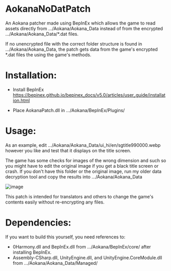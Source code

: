 # AokanaNoDatPatch
An Aokana patcher made using BepInEx which allows the game to read assets directly from .../Aokana/Aokana_Data instead of from the encrypted .../Aokana/Aokana_Data/\*.dat files. 

If no unencrypted file with the correct folder structure is found in .../Aokana/Aokana_Data, the patch gets data from the game's encrypted \*.dat files the using the game's methods.

# Installation:
- Install BepInEx
https://bepinex.github.io/bepinex_docs/v5.0/articles/user_guide/installation.html

- Place AokanaPatch.dll in .../Aokana/BepInEx/Plugins/

# Usage:
As an example, edit .../Aokana/Aokana_Data/ui_hi/en/sgtitle990000.webp however you like and test that it displays on the title screen. 

The game has some checks for images of the wrong dimension and such so you might have to edit the original image if you get a black title screen or crash. If you don't have this folder or the original image, run my older data decryption tool and copy the results into .../Aokana/Aokana_Data

![image](https://user-images.githubusercontent.com/74600302/115036070-48db4980-9f21-11eb-9362-49ff5c15c8df.png)

This patch is intended for translators and others to change the game's contents easily without re-encrypting any files.

# Dependencies:

If you want to build this yourself, you need references to:
- 0Harmony.dll and BepInEx.dll from .../Aokana/BepInEx/core/ after installing BepInEx.
- Assembly-CSharp.dll, UnityEngine.dll, and UnityEngine.CoreModule.dll from .../Aokana/Aokana_Data/Managed/
